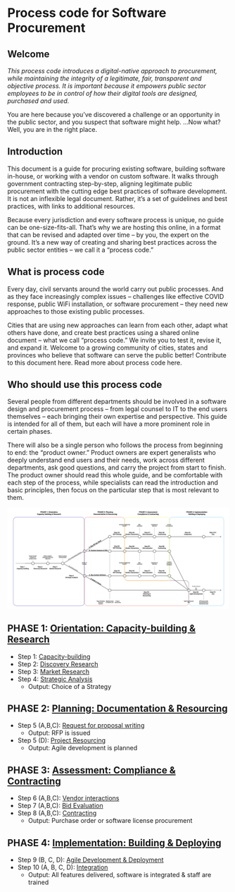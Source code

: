 # Process code for Software Procurement

## Welcome

*This process code introduces a digital-native approach to procurement, while maintaining the integrity of a legitimate, fair, transparent and objective process. It is important because it empowers public sector employees to be in control of how their digital tools are designed, purchased and used.*

You are here because you’ve discovered a challenge or an opportunity in the public sector, and you suspect that software might help.
…Now what?
Well, you are in the right place.

## Introduction

This document is a guide for procuring existing software, building software in-house, or working with a vendor on custom software. It walks through government contracting step-by-step, aligning legitimate public procurement with the cutting edge best practices of software development. It is not an inflexible legal document. Rather, it’s a set of guidelines and best practices, with links to additional resources.

Because every jurisdiction and every software process is unique, no guide can be one-size-fits-all. That’s why we are hosting this online, in a format that can be revised and adapted over time – by you, the expert on the ground. It’s a new way of creating and sharing best practices across the public sector entities – we call it a “process code.”

## What is process code

Every day, civil servants around the world carry out public processes. And as they face increasingly complex issues – challenges like effective COVID response, public WiFi installation, or software procurement – they need new approaches to those existing public processes.

Cities that are using new approaches can learn from each other, adapt what others have done, and create best practices using a shared online document – what we call “process code.” We invite you to test it, revise it, and expand it. Welcome to a growing community of cities, states and provinces who believe that software can serve the public better!
Contribute to this document here.
Read more about process code here.

## Who should use this process code

Several people from different departments should be involved in a software design and procurement process – from legal counsel to IT to the end users themselves – each bringing their own expertise and perspective. This guide is intended for all of them, but each will have a more prominent role in certain phases.

There will also be a single person who follows the process from beginning to end: the “product owner.” Product owners are expert generalists who deeply understand end users and their needs, work across different departments, ask good questions, and carry the project from start to finish. The product owner should read this whole guide, and be comfortable with each step of the process, while specialists can read the introduction and basic principles, then focus on the particular step that is most relevant to them.

![Diagram of different paths through this material based on procurement process chosen](/process-code.png)

## PHASE 1: [Orientation: Capacity-building & Research](phases/orientation-phase.md)

- Step 1: [Capacity-building](phases/01-capacity-building.md)
- Step 2: [Discovery Research](phases/02-discovery-research-problem-statement.md)
- Step 3: [Market Research](phases/03-market-research.md)
- Step 4: [Strategic Analysis](phases/04-stratetic-analysis.md)
  - Output: Choice of a Strategy

## PHASE 2: [Planning: Documentation & Resourcing](phases/planning-phase.md)

- Step 5 (A,B,C): [Request for proposal writing](phases/05-RFP-writing.md)
  - Output: RFP is issued
- Step 5 (D): [Project Resourcing](phases/06-agile-development-planning-resourcing.md)
  - Output: Agile development is planned

## PHASE 3: [Assessment: Compliance & Contracting](phases/assessment-phase.md)

- Step 6 (A,B,C): [Vendor interactions](phases/07-vendor-interactions.md)
- Step 7 (A,B,C): [Bid Evaluation](phases/08-bid-evaluation.md)
- Step 8 (A,B,C): [Contracting](phases/09-contracting.md)
  - Output: Purchase order or software license procurement

## PHASE 4: [Implementation: Building & Deploying](phases/implementation-phase.md)

- Step 9 (B, C, D): [Agile Development & Deployment](phases/11-agile-development-integration.md)
- Step 10 (A, B, C, D): [Integration](phases/10-integration.md)
  - Output: All features delivered, software is integrated & staff are trained
